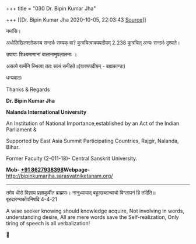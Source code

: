 +++
title = "030 Dr. Bipin Kumar Jha"

+++
[[Dr. Bipin Kumar Jha	2020-10-05, 22:03:43 [Source](https://groups.google.com/g/bvparishat/c/be9dl2fzYEY)]]



नमांसि।

अधोलिखितश्लोकस्य सन्दर्भः सम्यक् वा? कुत्रचित्वाक्यपदीयम् 2.238 कुत्रचित् अन्यः सन्दर्भः दृश्यते।

  

उपायाः शिक्ष्यमाणानां बालानामुपलालनाः ।

असत्ये वर्त्मनि स्थित्वा ततः सत्यं समीहते॥(वाक्यपदीयम् - ब्रह्मकाण्डः)

  

धन्यवादाः

  

Thanks & Regards  

**Dr. Bipin Kumar Jha**

**Nalanda International University**

An Institution of National Importance,established by an Act of the Indian Parliament &

Supported by East Asia Summit Participating Countries, Rajgir, Nalanda, Bihar.

Former Faculty (2-011-18)- Central Sanskrit University.

**Mob- [+91 8627938398](tel:+91%2086279%2038398)Webpage-**<http://bipinkumarjha.sarasvatniketanam.org/>

--------------------------------------------------------------

तमेव धीरो विज्ञाय प्रज्ञाकुर्वीत ब्राह्मणः। नानुध्यायाद् बहूञ्छब्दान्वाचो विग्लापनं हि तदिति॥ बृहदारण्यकोपनिषदि 4-4-21

A wise seeker knowing should knowledge acquire, Not involving in words, understanding desire, All are mere words save the Self-realization, Only tiring of speech is all verbalization!

  



